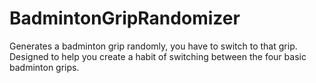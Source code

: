 # BadmintonGripRandomizer
Generates a badminton grip randomly, you have to switch to that grip. Designed to help you create a habit of switching between the four basic badminton grips. 
